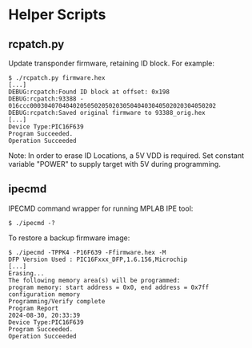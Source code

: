 # Helper Scripts

## rcpatch.py

Update transponder firmware, retaining ID block. For example:

	$ ./rcpatch.py firmware.hex
	[...]
	DEBUG:rcpatch:Found ID block at offset: 0x198
	DEBUG:rcpatch:93388 - 016ccc0003040704040205050205020305040403040502020304050202
	DEBUG:rcpatch:Saved original firmware to 93388_orig.hex
	[...]
	Device Type:PIC16F639
	Program Succeeded.
	Operation Succeeded

Note: In order to erase ID Locations, a 5V VDD is required. Set
constant variable "POWER" to supply target with 5V during programming.


## ipecmd

IPECMD command wrapper for running MPLAB IPE tool:

	$ ./ipecmd -?

To restore a backup firmware image:

	$ ./ipecmd -TPPK4 -P16F639 -Ffirmware.hex -M
	DFP Version Used : PIC16Fxxx_DFP,1.6.156,Microchip
	[...]
	Erasing...
	The following memory area(s) will be programmed:
	program memory: start address = 0x0, end address = 0x7ff
	configuration memory
	Programming/Verify complete
 	Program Report
	2024-08-30, 20:33:39
	Device Type:PIC16F639
	Program Succeeded.
	Operation Succeeded

